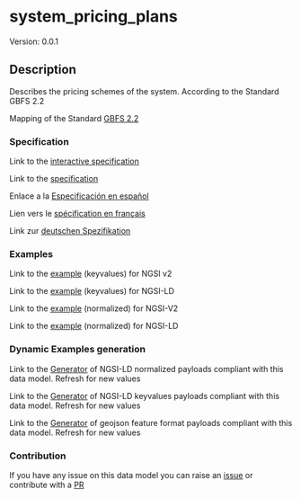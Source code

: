 # system_pricing_plans
Version: 0.0.1

## Description 

Describes the pricing schemes of the system. According to the Standard GBFS 2.2

Mapping of the Standard [GBFS 2.2](https://github.com/NABSA/gbfs/blob/v2.2/gbfs.md)
### Specification

Link to the [interactive specification](https://swagger.lab.fiware.org/?url=https://raw.githubusercontent.com/smart-data-models/dataModel.GBFS/master/system_pricing_plans/swagger.yaml)

Link to the [specification](https://github.com/smart-data-models/dataModel.GBFS/blob/master/system_pricing_plans/doc/spec.md)

Enlace a la [Especificación en español](https://github.com/smart-data-models/dataModel.GBFS/blob/master/system_pricing_plans/doc/spec_ES.md)

Lien vers le [spécification en français](https://github.com/smart-data-models/dataModel.GBFS/blob/master/system_pricing_plans/doc/spec_FR.md)

Link zur [deutschen Spezifikation](https://github.com/smart-data-models/dataModel.GBFS/blob/master/system_pricing_plans/doc/spec_DE.md)
### Examples

Link to the [example](https://github.com/smart-data-models/dataModel.GBFS/blob/master/system_pricing_plans/examples/example.json) (keyvalues) for NGSI v2

Link to the [example](https://github.com/smart-data-models/dataModel.GBFS/blob/master/system_pricing_plans/examples/example.jsonld) (keyvalues) for NGSI-LD

Link to the [example](https://github.com/smart-data-models/dataModel.GBFS/blob/master/system_pricing_plans/examples/example-normalized.json) (normalized) for NGSI-V2

Link to the [example](https://github.com/smart-data-models/dataModel.GBFS/blob/master/system_pricing_plans/examples/example-normalized.jsonld) (normalized) for NGSI-LD
### Dynamic Examples generation

Link to the [Generator](https://smartdatamodels.org/extra/ngsi-ld_generator.php?schemaUrl=https://raw.githubusercontent.com/smart-data-models/dataModel.GBFS/master/system_pricing_plans/schema.json&email=info@smartdatamodels.org) of NGSI-LD normalized payloads compliant with this data model. Refresh for new values

Link to the [Generator](https://smartdatamodels.org/extra/ngsi-ld_generator_keyvalues.php?schemaUrl=https://raw.githubusercontent.com/smart-data-models/dataModel.GBFS/master/system_pricing_plans/schema.json&email=info@smartdatamodels.org) of NGSI-LD keyvalues payloads compliant with this data model. Refresh for new values

Link to the [Generator](https://smartdatamodels.org/extra/geojson_features_generator_v1.0.php?schemaUrl=https://raw.githubusercontent.com/smart-data-models/dataModel.GBFS/master/system_pricing_plans/schema.json&email=info@smartdatamodels.org) of geojson feature format payloads compliant with this data model. Refresh for new values
### Contribution

 If you have any issue on this data model you can raise an [issue](https://github.com/smart-data-models/dataModel.GBFS/issues)  or contribute with a [PR](https://github.com/smart-data-models/dataModel.GBFS/pulls)